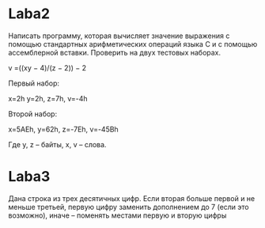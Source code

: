 # Laba2
Написать программу, которая вычисляет значение выражения с помощью
стандартных арифметических операций языка С и с помощью ассемблерной
вставки. Проверить на двух тестовых наборах.

v =((xy − 4)/(z − 2)) − 2

Первый набор:

x=2h y=2h, z=7h, v=-4h

Второй набор:

x=5AEh, y=62h, z=-7Eh, v=-45Bh

Где y, z – байты, x, v – слова.

# Laba3
Дана строка из трех десятичных цифр. Если вторая больше первой и не меньше
третьей, первую цифру заменить дополнением до 7 (если это возможно), иначе –
поменять местами первую и вторую цифры

